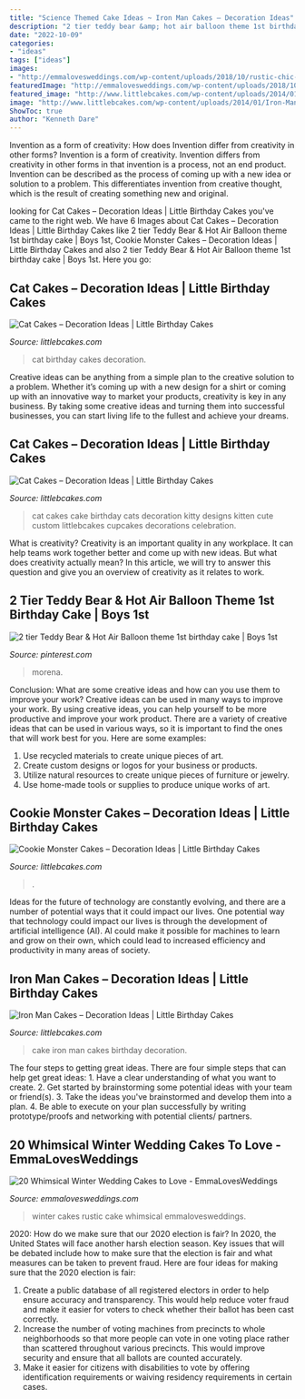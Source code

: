 ```yaml
---
title: "Science Themed Cake Ideas ~ Iron Man Cakes – Decoration Ideas"
description: "2 tier teddy bear &amp; hot air balloon theme 1st birthday cake"
date: "2022-10-09"
categories:
- "ideas"
tags: ["ideas"]
images:
- "http://emmalovesweddings.com/wp-content/uploads/2018/10/rustic-chic-winter-wedding-cake.jpg"
featuredImage: "http://emmalovesweddings.com/wp-content/uploads/2018/10/rustic-chic-winter-wedding-cake.jpg"
featured_image: "http://www.littlebcakes.com/wp-content/uploads/2014/01/Iron-Man-Cake-Ideas.jpg"
image: "http://www.littlebcakes.com/wp-content/uploads/2014/01/Iron-Man-Cake-Ideas.jpg"
ShowToc: true
author: "Kenneth Dare"
---
```



Invention as a form of creativity: How does Invention differ from creativity in other forms?
Invention is a form of creativity. Invention differs from creativity in other forms in that invention is a process, not an end product. Invention can be described as the process of coming up with a new idea or solution to a problem. This differentiates invention from creative thought, which is the result of creating something new and original.

	

		
looking for Cat Cakes – Decoration Ideas | Little Birthday Cakes you've came to the right web. We have 6 Images about Cat Cakes – Decoration Ideas | Little Birthday Cakes like 2 tier Teddy Bear &amp; Hot Air Balloon theme 1st birthday cake | Boys 1st, Cookie Monster Cakes – Decoration Ideas | Little Birthday Cakes and also 2 tier Teddy Bear &amp; Hot Air Balloon theme 1st birthday cake | Boys 1st. Here you go:
		
    
## Cat Cakes – Decoration Ideas | Little Birthday Cakes

<img loading=lazy src="http://www.littlebcakes.com/wp-content/uploads/2014/01/Cat-Birthday-Cakes-Pictures-768x1024.jpg" onerror="this.onerror=null;this.src='https://tse4.mm.bing.net/th?id=OIP.DtKoUJYBVFrINkH6MsDqZAHaJ4&amp;pid=15.1';" alt="Cat Cakes – Decoration Ideas | Little Birthday Cakes">

_Source: littlebcakes.com_

>cat birthday cakes decoration. 

	

Creative ideas can be anything from a simple plan to the creative solution to a problem. Whether it’s coming up with a new design for a shirt or coming up with an innovative way to market your products, creativity is key in any business. By taking some creative ideas and turning them into successful businesses, you can start living life to the fullest and achieve your dreams.

    
## Cat Cakes – Decoration Ideas | Little Birthday Cakes

<img loading=lazy src="https://www.littlebcakes.com/wp-content/uploads/2014/01/Cat-Cakes-768x1024.jpg" onerror="this.onerror=null;this.src='https://tse1.mm.bing.net/th?id=OIP.jbRD8EuJdDobZfYOERjOagHaJ4&amp;pid=15.1';" alt="Cat Cakes – Decoration Ideas | Little Birthday Cakes">

_Source: littlebcakes.com_

>cat cakes cake birthday cats decoration kitty designs kitten cute custom littlebcakes cupcakes decorations celebration. 

	

What is creativity?
Creativity is an important quality in any workplace. It can help teams work together better and come up with new ideas. But what does creativity actually mean? In this article, we will try to answer this question and give you an overview of creativity as it relates to work.

    
## 2 Tier Teddy Bear &amp; Hot Air Balloon Theme 1st Birthday Cake | Boys 1st

<img loading=lazy src="https://i.pinimg.com/736x/e6/3a/3a/e63a3ae3a6200d14dcbebf12575acf29.jpg" onerror="this.onerror=null;this.src='https://tse1.mm.bing.net/th?id=OIP.50Bs-glq3mBclrA0MhQSfAHaJ3&amp;pid=15.1';" alt="2 tier Teddy Bear &amp; Hot Air Balloon theme 1st birthday cake | Boys 1st">

_Source: pinterest.com_

>morena. 

	

Conclusion: What are some creative ideas and how can you use them to improve your work?
Creative ideas can be used in many ways to improve your work. By using creative ideas, you can help yourself to be more productive and improve your work product. There are a variety of creative ideas that can be used in various ways, so it is important to find the ones that will work best for you. Here are some examples: 
1. Use recycled materials to create unique pieces of art.
2. Create custom designs or logos for your business or products.
3. Utilize natural resources to create unique pieces of furniture or jewelry.
4. Use home-made tools or supplies to produce unique works of art.

    
## Cookie Monster Cakes – Decoration Ideas | Little Birthday Cakes

<img loading=lazy src="https://www.littlebcakes.com/wp-content/uploads/2014/01/Cookie-Monster-Cake-Pictures.jpg" onerror="this.onerror=null;this.src='https://tse1.mm.bing.net/th?id=OIP.Uwrj9sjURIxg2z46YxbhQQHaJ4&amp;pid=15.1';" alt="Cookie Monster Cakes – Decoration Ideas | Little Birthday Cakes">

_Source: littlebcakes.com_

>. 

	

Ideas for the future of technology are constantly evolving, and there are a number of potential ways that it could impact our lives. One potential way that technology could impact our lives is through the development of artificial intelligence (AI). AI could make it possible for machines to learn and grow on their own, which could lead to increased efficiency and productivity in many areas of society.

    
## Iron Man Cakes – Decoration Ideas | Little Birthday Cakes

<img loading=lazy src="http://www.littlebcakes.com/wp-content/uploads/2014/01/Iron-Man-Cake-Ideas.jpg" onerror="this.onerror=null;this.src='https://tse4.mm.bing.net/th?id=OIP._CtdlnvCvYU7K9LmkrNM3QHaJ4&amp;pid=15.1';" alt="Iron Man Cakes – Decoration Ideas | Little Birthday Cakes">

_Source: littlebcakes.com_

>cake iron man cakes birthday decoration. 

	

The four steps to getting great ideas.
There are four simple steps that can help get great ideas: 1. Have a clear understanding of what you want to create.
2. Get started by brainstorming some potential ideas with your team or friend(s).
3. Take the ideas you've brainstormed and develop them into a plan. 
4. Be able to execute on your plan successfully by writing prototype/proofs and networking with potential clients/ partners.

    
## 20 Whimsical Winter Wedding Cakes To Love - EmmaLovesWeddings

<img loading=lazy src="http://emmalovesweddings.com/wp-content/uploads/2018/10/rustic-chic-winter-wedding-cake.jpg" onerror="this.onerror=null;this.src='https://tse3.mm.bing.net/th?id=OIP.QZDeTALxnCIT1v8gI_AA-wHaKP&amp;pid=15.1';" alt="20 Whimsical Winter Wedding Cakes to Love - EmmaLovesWeddings">

_Source: emmalovesweddings.com_

>winter cakes rustic cake whimsical emmalovesweddings. 

	

2020: How do we make sure that our 2020 election is fair?
In 2020, the United States will face another harsh election season. Key issues that will be debated include how to make sure that the election is fair and what measures can be taken to prevent fraud. Here are four ideas for making sure that the 2020 election is fair: 
1. Create a public database of all registered electors in order to help ensure accuracy and transparency. This would help reduce voter fraud and make it easier for voters to check whether their ballot has been cast correctly. 
2. Increase the number of voting machines from precincts to whole neighborhoods so that more people can vote in one voting place rather than scattered throughout various precincts. This would improve security and ensure that all ballots are counted accurately. 
3. Make it easier for citizens with disabilities to vote by offering identification requirements or waiving residency requirements in certain cases.

